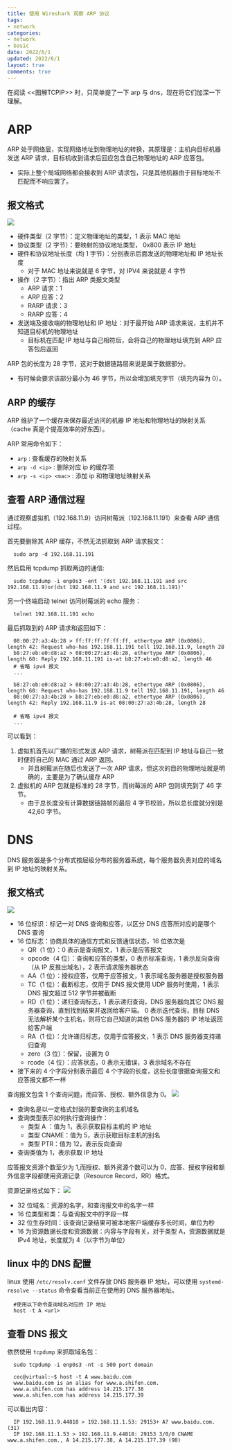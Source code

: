 ```yaml
---
title: 使用 Wireshark 观察 ARP 协议
tags: 
- network
categories:
- network
- basic
date: 2022/6/1
updated: 2022/6/1
layout: true
comments: true
---
```


在阅读 <<图解TCPIP>> 时，只简单提了一下 arp 与 dns，现在将它们加深一下理解。

<!--more-->

# ARP
ARP 处于网络层，实现网络地址到物理地址的转换，其原理是：主机向目标机器发送 ARP 请求，目标机收到请求后回应包含自己物理地址的 ARP 应答包。
- 实际上整个局域网络都会接收到 ARP 请求包，只是其他机器由于目标地址不匹配而不响应罢了。
## 报文格式
![](./arp_format.jpg)

- 硬件类型（2 字节）：定义物理地址的类型，1 表示 MAC 地址
- 协议类型（2 字节）：要映射的协议地址类型， 0x800 表示 IP 地址
- 硬件和协议地址长度（均 1 字节）：分别表示后面发送的物理地址和 IP 地址长度
  + 对于 MAC 地址来说就是 6 字节，对 IPV4 来说就是 4 字节
- 操作（2 字节）：指出 ARP 类报文类型
  + ARP 请求：1
  + ARP 应答：2
  + RARP 请求：3
  + RARP 应答：4
- 发送端及接收端的物理地址和 IP 地址：对于最开始 ARP 请求来说，主机并不知道目标机的物理地址
  + 目标机在匹配 IP 地址与自己相符后，会将自己的物理地址填充到 ARP 应答包后返回

ARP 包的长度为 28 字节，这对于数据链路层来说是属于数据部分。
- 有时候会要求该部分最小为 46 字节，所以会增加填充字节（填充内容为 0）。
## ARP 的缓存
ARP 维护了一个缓存来保存最近访问的机器 IP 地址和物理地址的映射关系（cache 真是个提高效率的好东西）。

ARP 常用命令如下：
- `arp` : 查看缓存的映射关系
- `arp -d <ip>` : 删除对应 ip 的缓存项
- `arp -s <ip> <mac>` : 添加 ip 和物理地址映射关系
## 查看 ARP 通信过程
通过观察虚拟机（192.168.11.9）访问树莓派（192.168.11.191）来查看 ARP 通信过程。

首先要删除其 ARP 缓存，不然无法抓取到 ARP 请求报文：
``` shell
  sudo arp -d 192.168.11.191
```
然后启用 tcpdump 抓取两边的通信:
``` shell
  sudo tcpdump -i enp0s3 -ent '(dst 192.168.11.191 and src 192.168.11.9)or(dst 192.168.11.9 and src 192.168.11.191)'
```
另一个终端启动 telnet 访问树莓派的 echo 服务：
``` shell
  telnet 192.168.11.191 echo
```

最后抓取到的 ARP 请求和返回如下：
``` shell
  08:00:27:a3:4b:28 > ff:ff:ff:ff:ff:ff, ethertype ARP (0x0806), length 42: Request who-has 192.168.11.191 tell 192.168.11.9, length 28
  b8:27:eb:e0:d8:a2 > 08:00:27:a3:4b:28, ethertype ARP (0x0806), length 60: Reply 192.168.11.191 is-at b8:27:eb:e0:d8:a2, length 46
  # 省略 ipv4 报文
  ...

  b8:27:eb:e0:d8:a2 > 08:00:27:a3:4b:28, ethertype ARP (0x0806), length 60: Request who-has 192.168.11.9 tell 192.168.11.191, length 46
  08:00:27:a3:4b:28 > b8:27:eb:e0:d8:a2, ethertype ARP (0x0806), length 42: Reply 192.168.11.9 is-at 08:00:27:a3:4b:28, length 28

  # 省略 ipv4 报文
  ...
```
可以看到：
1. 虚拟机首先以广播的形式发送 ARP 请求，树莓派在匹配到 IP 地址与自己一致时便将自己的 MAC 通过 ARP 返回。
   - 并且树莓派在随后也发送了一次 ARP 请求，但这次的目的物理地址就是明确的，主要是为了确认缓存 ARP
2. 虚拟机的 ARP 包就是标准的 28 字节，而树莓派的 ARP 包则填充到了 46 字节。
   - 由于总长度没有计算数据链路帧的最后 4 字节校验，所以总长度就分别是 42,60 字节。

# DNS
DNS 服务器是多个分布式按层级分布的服务器系统，每个服务器负责对应的域名到 IP 地址的映射关系。
## 报文格式
![](./dns_format.jpg)

- 16 位标识：标记一对 DNS 查询和应答，以区分 DNS 应答所对应的是哪个 DNS 查询
- 16 位标志：协商具体的通信方式和反馈通信状态，16 位依次是
  + QR（1 位）：0 表示是查询报文，1 表示是应答报文
  + opcode（4 位）：查询和应答的类型，0 表示标准查询，1 表示反向查询（从 IP 反推出域名），2 表示请求服务器状态
  + AA（1 位）：授权应答，仅用于应答报文，1 表示域名服务器是授权服务器
  + TC（1 位）：截断标志，仅用于 DNS 报文使用 UDP 服务时使用，1 表示 DNS 报文超过 512 字节并被截断
  + RD（1 位）：递归查询标志，1 表示递归查询，DNS 服务器向其它 DNS 服务器查询，直到找到结果并返回给客户端。
  0 表示迭代查询，目标 DNS 无法解析某个主机名，则将它自己知道的其他 DNS 服务器的 IP 地址返回给客户端
  + RA（1 位）：允许递归标志，仅用于应答报文，1 表示 DNS 服务器支持递归查询
  + zero（3 位）：保留，设置为 0
  + rcode（4 位）：应答状态，0 表示无错误，3 表示域名不存在
- 接下来的 4 个字段分别表示最后 4 个字段的长度，这些长度很据查询报文和应答报文都不一样

查询报文包含 1 个查询问题，而应答、授权、额外信息为 0。
![](./dns_request.jpg)

- 查询名是以一定格式封装的要查询的主机域名
- 查询类型表示如何执行查询操作：
  + 类型 A ：值为 1，表示获取目标主机的 IP 地址
  + 类型 CNAME：值为 5，表示获取目标主机的别名
  + 类型 PTR：值为 12，表示反向查询
- 查询类值为 1，表示获取 IP 地址

应答报文资源个数至少为 1,而授权、额外资源个数可以为 0，应答、授权字段和额外信息字段都使用资源记录（Resource Record，RR）格式。

资源记录格式如下：
![](./dns_rr.jpg)

- 32 位域名：资源的名字，和查询报文中的名字一样
- 16 位类型和类：与查询报文中的字段一样
- 32 位生存时间：该查询记录结果可被本地客户端缓存多长时间，单位为秒
- 16 为资源数据长度和资源数据：内容与字段有关，对于类型 A，资源数据就是 IPv4 地址，长度就为 4（以字节为单位）
## linux 中的 DNS 配置
linux 使用 `/etc/resolv.conf` 文件存放 DNS 服务器 IP 地址，可以使用 `systemd-resolve --status` 命令查看当前正在使用的 DNS 服务器地址。
``` shell
  #使用以下命令查询域名对应的 IP 地址
  host -t A <url>
```

## 查看 DNS 报文
依然使用 `tcpdump` 来抓取域名包：
``` shell
  sudo tcpdump -i enp0s3 -nt -s 500 port domain

  cec@virtual:~$ host -t A www.baidu.com
  www.baidu.com is an alias for www.a.shifen.com.
  www.a.shifen.com has address 14.215.177.38
  www.a.shifen.com has address 14.215.177.39
```
可以看出内容：
``` shell
  IP 192.168.11.9.44818 > 192.168.11.1.53: 29153+ A? www.baidu.com. (31)
  IP 192.168.11.1.53 > 192.168.11.9.44818: 29153 3/0/0 CNAME www.a.shifen.com., A 14.215.177.38, A 14.215.177.39 (90)
```
